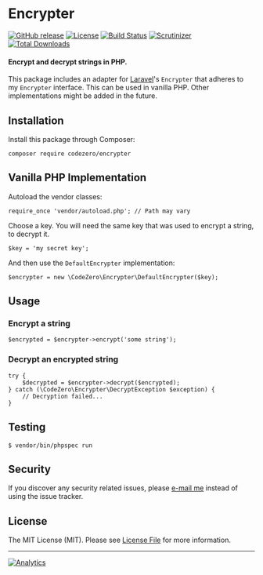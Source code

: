 # Encrypter

[![GitHub release](https://img.shields.io/github/release/codezero-be/encrypter.svg)]()
[![License](https://img.shields.io/packagist/l/codezero/encrypter.svg)]()
[![Build Status](https://img.shields.io/travis/codezero-be/encrypter.svg?branch=master)](https://travis-ci.org/codezero-be/encrypter)
[![Scrutinizer](https://img.shields.io/scrutinizer/g/codezero-be/encrypter.svg)](https://scrutinizer-ci.com/g/codezero-be/encrypter)
[![Total Downloads](https://img.shields.io/packagist/dt/codezero/encrypter.svg)](https://packagist.org/packages/codezero/encrypter)

#### Encrypt and decrypt strings in PHP.

This package includes an adapter for [Laravel](http://laravel.com/)'s `Encrypter` that adheres to my `Encrypter` interface. This can be used in vanilla PHP. Other implementations might be added in the future.

## Installation

Install this package through Composer:

    composer require codezero/encrypter

## Vanilla PHP Implementation

Autoload the vendor classes:

    require_once 'vendor/autoload.php'; // Path may vary

Choose a key. You will need the same key that was used to encrypt a string, to decrypt it.

    $key = 'my secret key';
 
And then use the `DefaultEncrypter` implementation:

    $encrypter = new \CodeZero\Encrypter\DefaultEncrypter($key);

## Usage

### Encrypt a string

    $encrypted = $encrypter->encrypt('some string');

### Decrypt an encrypted string
    
    try {
        $decrypted = $encrypter->decrypt($encrypted);
    } catch (\CodeZero\Encrypter\DecryptException $exception) {
        // Decryption failed...
    }
## Testing

    $ vendor/bin/phpspec run

## Security

If you discover any security related issues, please [e-mail me](mailto:ivan@codezero.be) instead of using the issue tracker.

## License

The MIT License (MIT). Please see [License File](LICENSE.md) for more information.

---
[![Analytics](https://ga-beacon.appspot.com/UA-58876018-1/codezero-be/encrypter)](https://github.com/igrigorik/ga-beacon)